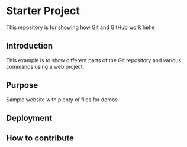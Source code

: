 # Starter Project

This repository is for showing how Git and GitHub work hehe

## Introduction

This example is to show different parts
of the Git repository and various commands
using a web project.

## Purpose

Sample website with plenty of files for demos

## Deployment

## How to contribute